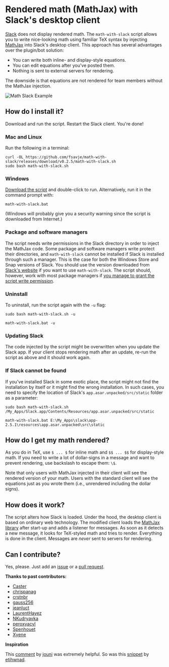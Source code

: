 # Rendered math (MathJax) with Slack's desktop client

[Slack](https://slack.com) does not display rendered math. The `math-with-slack` script allows you to write nice-looking math using familiar TeX syntax by injecting [MathJax](https://www.mathjax.org) into Slack's desktop client. This approach has several advantages over the plugin/bot solution:

  * You can write both inline- and display-style equations.
  * You can edit equations after you've posted them.
  * Nothing is sent to external servers for rendering.

The downside is that equations are not rendered for team members without the MathJax injection.


![Math Slack Example](math-slack.gif "Amazing maths!")


## How do I install it?

Download and run the script. Restart the Slack client. You're done!


### Mac and Linux

Run the following in a terminal:

```shell
curl -OL https://github.com/fsavje/math-with-slack/releases/download/v0.2.5/math-with-slack.sh
sudo bash math-with-slack.sh
```


### Windows

[Download the script](https://github.com/fsavje/math-with-slack/releases/download/v0.2.5/math-with-slack.bat) and double-click to run. Alternatively, run it in the command prompt with:

```shell
math-with-slack.bat
```

(Windows will probably give you a security warning since the script is downloaded from Internet.)


### Package and software managers

The script needs write permissions in the Slack directory in order to inject the MathJax code. Some package and software managers write protect their directories, and `math-with-slack` cannot be installed if Slack is installed through such a manager. This is the case for both the Windows Store and Snap versions of Slack. You should use the version downloaded from [Slack's website](https://slack.com/downloads/windows) if you want to use `math-with-slack`. The script should, however, work with most package managers if [you manage to grant the script write permission](https://github.com/fsavje/math-with-slack/issues/32#issuecomment-479852799).


### Uninstall

To uninstall, run the script again with the `-u` flag:

```shell
sudo bash math-with-slack.sh -u
```

```shell
math-with-slack.bat -u
```


### Updating Slack

The code injected by the script might be overwritten when you update the Slack app. If your client stops rendering math after an update, re-run the script as above and it should work again.


### If Slack cannot be found

If you've installed Slack in some exotic place, the script might not find the installation by itself or it might find the wrong installation. In such cases, you need to specify the location of Slack's `app.asar.unpacked/src/static` folder as a parameter:

```shell
sudo bash math-with-slack.sh /My_Apps/Slack.app/Contents/Resources/app.asar.unpacked/src/static
```

```shell
math-with-slack.bat E:\My_Apps\slack\app-2.5.1\resources\app.asar.unpacked\src\static
```


## How do I get my math rendered?

As you do in TeX, use `$ ... $` for inline math and `$$ ... $$` for display-style math. If you need to write a lot of dollar-signs in a message and want to prevent rendering, use backslash to escape them: `\$`.

Note that only users with MathJax injected in their client will see the rendered version of your math. Users with the standard client will see the equations just as you wrote them (i.e., unrendered including the dollar signs).


## How does it work?

The script alters how Slack is loaded. Under the hood, the desktop client is based on ordinary web technology. The modified client loads the [MathJax library](https://www.mathjax.org) after start-up and adds a listener for messages. As soon as it detects a new message, it looks for TeX-styled math and tries to render. Everything is done in the client. Messages are *never* sent to servers for rendering.


## Can I contribute?

Yes, please. Just add an [issue](https://github.com/fsavje/math-with-slack/issues) or a [pull request](https://github.com/fsavje/math-with-slack/pulls).


**Thanks to past contributors:**

* [Caster](https://github.com/Caster)
* [chrispanag](https://github.com/chrispanag)
* [crstnbr](https://github.com/crstnbr)
* [gauss256](https://github.com/gauss256)
* [jeanluct](https://github.com/jeanluct)
* [LaurentHayez](https://github.com/LaurentHayez)
* [NKudryavka](https://github.com/NKudryavka)
* [peroxyacyl](https://github.com/peroxyacyl)
* [Spenhouet](https://github.com/Spenhouet)
* [Xyene](https://github.com/Xyene)


**Inspiration**

This [comment](https://gist.github.com/DrewML/0acd2e389492e7d9d6be63386d75dd99#gistcomment-1981178) by [jouni](https://github.com/jouni) was extremely helpful. So was this [snippet](https://gist.github.com/etihwnad/bc63ec9b87af586e1435) by [etihwnad](https://github.com/etihwnad).
